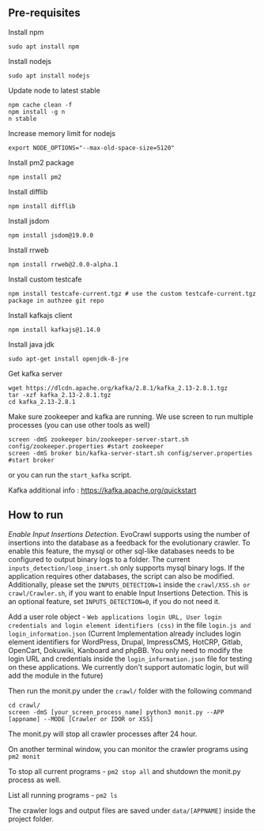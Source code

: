 ## Pre-requisites ##

Install npm
```
sudo apt install npm
```

Install nodejs
```
sudo apt install nodejs
```

Update node to latest stable 
```
npm cache clean -f
npm install -g n
n stable
```

Increase memory limit for nodejs
```
export NODE_OPTIONS="--max-old-space-size=5120"
```

Install pm2 package
```
npm install pm2
```

Install difflib
```
npm install difflib
```

Install jsdom
```
npm install jsdom@19.0.0
```

Install rrweb

```
npm install rrweb@2.0.0-alpha.1
```

Install custom testcafe
```
npm install testcafe-current.tgz # use the custom testcafe-current.tgz package in authzee git repo
```

Install kafkajs client
```
npm install kafkajs@1.14.0
```

Install java jdk
```
sudo apt-get install openjdk-8-jre
```

Get kafka server
```
wget https://dlcdn.apache.org/kafka/2.8.1/kafka_2.13-2.8.1.tgz
tar -xzf kafka_2.13-2.8.1.tgz
cd kafka_2.13-2.8.1
```

Make sure zookeeper and kafka are running.
We use screen to run multiple processes (you can use other tools as well)
```
screen -dmS zookeeper bin/zookeeper-server-start.sh config/zookeeper.properties #start zookeeper
screen -dmS broker bin/kafka-server-start.sh config/server.properties #start broker
```
or you can run the `start_kafka` script.

Kafka additional info : https://kafka.apache.org/quickstart


## How to run ##
*Enable Input Insertions Detection*. EvoCrawl supports using the number of insertions into the database as a feedback for the evolutionary crawler. To enable this feature, the mysql or other sql-like databases needs to be configured to output binary logs to a folder. The current ```inputs_detection/loop_insert.sh``` only supports mysql binary logs. If the application requires other databases, the script can also be modified. Additionally, please set the ```INPUTS_DETECTION=1``` inside the ```crawl/XSS.sh or crawl/Crawler.sh```, if you want to enable Input Insertions Detection. This is an optional feature, set ```INPUTS_DETECTION=0```, if you do not need it.

Add a user role object - ```Web applications login URL, User login credentials and login element identifiers (css)``` in the file `login.js and login_information.json`
(Current Implementation already includes login element identifiers for WordPress, Drupal, ImpressCMS, HotCRP, Gitlab, OpenCart, Dokuwiki, Kanboard and phpBB. You only need to modify the login URL and credentials inside the `login_information.json` file for testing on these applications. We currently don't support automatic login, but will add the module in the future)

Then run the monit.py under the `crawl/` folder with the following command

```
cd crawl/
screen -dmS [your_screen_process_name] python3 monit.py --APP [appname] --MODE [Crawler or IDOR or XSS]
```
The monit.py will stop all crawler processes after 24 hour.

On another terminal window, you can monitor the crawler programs using `pm2 monit`

To stop all current programs - `pm2 stop all` and shutdown the monit.py process as well.

List all running programs - `pm2 ls`

The crawler logs and output files are saved under `data/[APPNAME]` inside the project folder.